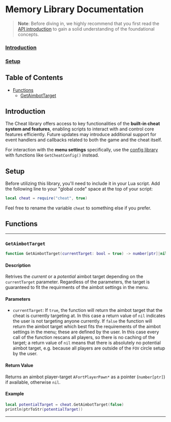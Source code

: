 # Memory Library Documentation

> **Note**: Before diving in, we highly recommend that you first read the [API introduction](api-introduction.md) to gain a solid understanding of the foundational concepts.

### [Introduction ](#introduction)
### [Setup ](#setup)
## Table of Contents
- [Functions](#functions)
    - [GetAimbotTarget](#getaimbottarget)

## Introduction

The Cheat library offers access to key functionalities of the **built-in cheat system and features**, enabling scripts to interact with and control core features efficiently. Future updates may introduce additional support for event handlers and callbacks related to both the game and the cheat itself.

For interaction with the **menu settings** specifically, use the [config library](config.md) with functions like `GetCheatConfig()` instead.

## Setup

Before utilizing this library, you'll need to include it in your Lua script. Add the following line to your "global code" space at the top of your script:

```lua
local cheat = require("cheat", true)
```

Feel free to rename the variable `cheat` to something else if you prefer.

## Functions

---

### `GetAimbotTarget`

```lua
function GetAimbotTarget(currentTarget: bool = true) -> number[ptr]|nil
```

#### Description

Retrives the *current* or a *potential* aimbot target depending on the `currentTarget` parameter. Regardless of the parameters, the target is guaranteed to fit the requirments of the aimbot settings in the menu.

#### Parameters

- `currentTarget`: If `true`, the function will return the aimbot target that the cheat is currently targeting at. In this case a return value of `nil` indicates the user is not targeting anyone currently. If `false` the function will return the aimbot target which best fits the requirements of the aimbot settings in the menu; these are defined by the user. In this case every call of the function rescans all players, so there is no caching of the target; a return value of `nil` means that there is absolutely no potential aimbot target, e.g. because all players are outside of the `FOV` circle setup by the user.

#### Return Value

Returns an aimbot player-target `AFortPlayerPawn*` as a pointer (`number[ptr]`) if available, otherwise `nil`.

#### Example

```lua
local potentialTarget = cheat.GetAimbotTarget(false)
println(ptrToStr(potentialTarget))
```

---

